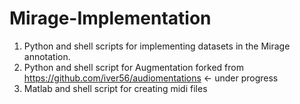 # Mirage-Implementation
1. Python and shell scripts for implementing datasets in the Mirage annotation. 
2. Python and shell script for Augmentation forked from https://github.com/iver56/audiomentations <- under progress
3. Matlab and shell script for creating midi files 


